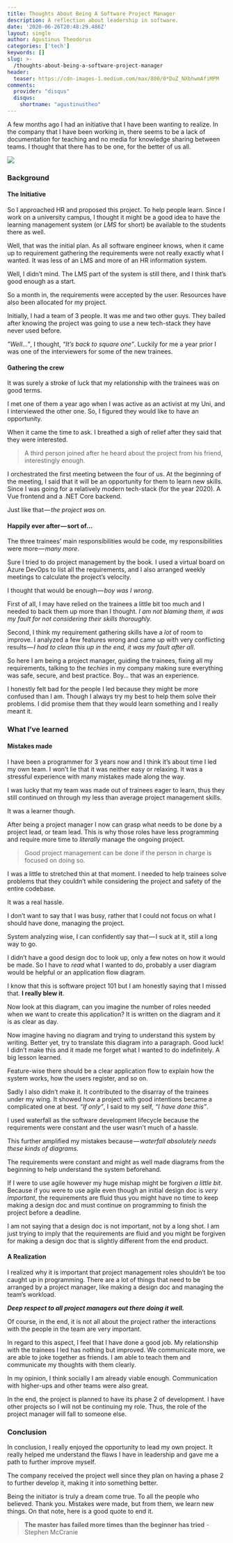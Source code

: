 ```yaml
---
title: Thoughts About Being A Software Project Manager
description: A reflection about leadership in software.
date: '2020-06-26T20:48:29.486Z'
layout: single
author: Agustinus Theodorus
categories: ['tech']
keywords: []
slug: >-
  /thoughts-about-being-a-software-project-manager
header:
  teaser: https://cdn-images-1.medium.com/max/800/0*DuZ_NXbhwmAfiMPM
comments:
  provider: "disqus"
  disqus:
    shortname: "agustinustheo"
---
```


A few months ago I had an initiative that I have been wanting to realize. In the company that I have been working in, there seems to be a lack of documentation for teaching and no media for knowledge sharing between teams. I thought that there has to be one, for the better of us all.

![](https://cdn-images-1.medium.com/max/800/0*hDkrdgngAzgKZn0T)

### Background

#### The Initiative

So I approached HR and proposed this project. To help people learn. Since I work on a university campus, I thought it might be a good idea to have the learning management system (or _LMS_ for short) be available to the students there as well.

Well, that was the initial plan. As all software engineer knows, when it came up to requirement gathering the requirements were not really exactly what I wanted. It was less of an LMS and more of an HR information system.

Well, I didn’t mind. The LMS part of the system is still there, and I think that’s good enough as a start.

So a month in, the requirements were accepted by the user. Resources have also been allocated for my project.

Initially, I had a team of 3 people. It was me and two other guys. They bailed after knowing the project was going to use a new tech-stack they have never used before.

_”Well…”_, I thought, _“It’s back to square one”_. Luckily for me a year prior I was one of the interviewers for some of the new trainees.

#### Gathering the crew

It was surely a stroke of luck that my relationship with the trainees was on good terms.

I met one of them a year ago when I was active as an activist at my Uni, and I interviewed the other one. So, I figured they would like to have an opportunity.

When it came the time to ask. I breathed a sigh of relief after they said that they were interested.

> A third person joined after he heard about the project from his friend, interestingly enough.

I orchestrated the first meeting between the four of us. At the beginning of the meeting, I said that it will be an opportunity for them to learn new skills. Since I was going for a relatively modern tech-stack (for the year 2020). A Vue frontend and a .NET Core backend.

Just like that — _the project was on_.

#### Happily ever after — sort of…

The three trainees’ main responsibilities would be code, my responsibilities were more — _many more_.

Sure I tried to do project management by the book. I used a virtual board on Azure DevOps to list all the requirements, and I also arranged weekly meetings to calculate the project’s velocity.

I thought that would be enough — _boy was I wrong_.

First of all, I may have relied on the trainees a little bit too much and I needed to back them up more than I thought. _I am not blaming them, it was my fault for not considering their skills thoroughly._

Second, I think my requirement gathering skills have a _lot_ of room to improve. I analyzed a few features wrong and came up with very conflicting results — _I had to clean this up in the end, it was my fault after all_.

So here I am being a project manager, guiding the trainees, fixing all my requirements, talking to the _techies_ in my company making sure everything was safe, secure, and best practice. Boy… that was an experience.

I honestly felt bad for the people I led because they might be more confused than I am. Though I always try my best to help them solve their problems. I did promise them that they would learn something and I really meant it.

### What I’ve learned

#### Mistakes made

I have been a programmer for 3 years now and I think it’s about time I led my own team. I won’t lie that it was neither easy or relaxing. It was a stressful experience with many mistakes made along the way.

I was lucky that my team was made out of trainees eager to learn, thus they still continued on through my less than average project management skills.

It was a learner though.

After being a project manager I now can grasp what needs to be done by a project lead, or team lead. This is why those roles have less programming and require more time to _literally_ manage the ongoing project.

> Good project management can be done if the person in charge is focused on doing so.

I was a little to stretched thin at that moment. I needed to help trainees solve problems that they couldn’t while considering the project and safety of the entire codebase.

It was a real hassle.

I don’t want to say that I was busy, rather that I could not focus on what I should have done, managing the project.

System analyzing wise, I can confidently say that — I suck at it, still a long way to go.

I didn’t have a good design doc to look up, only a few notes on how it would be made. So I have to _read_ what I wanted to do, probably a user diagram would be helpful or an application flow diagram.

I know that this is software project 101 but I am honestly saying that I missed that. **I really blew it**.

Now look at this diagram, can you imagine the number of roles needed when we want to create this application? It is written on the diagram and it is as clear as day.

Now imagine having no diagram and trying to understand this system by writing. Better yet, try to translate this diagram into a paragraph. Good luck! I didn’t make this and it made me forget what I wanted to do indefinitely. A big lesson learned.

Feature-wise there should be a clear application flow to explain how the system works, how the users register, and so on.

Sadly I also didn’t make it. It contributed to the disarray of the trainees under my wing. It showed how a project with good intentions became a complicated one at best. _“If only”_, I said to my self, _“I have done this”_.

I used waterfall as the software development lifecycle because the requirements were constant and the user wasn’t much of a hassle.

This further amplified my mistakes because — _waterfall absolutely needs these kinds of diagrams._

The requirements were constant and might as well made diagrams from the beginning to help understand the system beforehand.

If I were to use agile however my huge mishap might be forgiven _a little bit_. Because if you were to use agile even though an initial design doc is _very important_, the requirements are fluid thus you might have no time to keep making a design doc and must continue on programming to finish the project before a deadline.

I am not saying that a design doc is not important, not by a long shot. I am just trying to imply that the requirements are fluid and you might be forgiven for making a design doc that is slightly different from the end product.

#### A Realization

I realized why it is important that project management roles shouldn’t be too caught up in programming. There are a lot of things that need to be arranged by a project manager, like making a design doc and managing the team’s workload.

**_Deep respect to all project managers out there doing it well._**

Of course, in the end, it is not all about the project rather the interactions with the people in the team are very important.

In regard to this aspect, I feel that I have done a good job. My relationship with the trainees I led has nothing but improved. We communicate more, we are able to joke together as friends. I am able to teach them and communicate my thoughts with them clearly.

In my opinion, I think socially I am already viable enough. Communication with higher-ups and other teams were also great.

In the end, the project is planned to have its phase 2 of development. I have other projects so I will not be continuing my role. Thus, the role of the project manager will fall to someone else.

### Conclusion

In conclusion, I really enjoyed the opportunity to lead my own project. It really helped me understand the flaws I have in leadership and gave me a path to further improve myself.

The company received the project well since they plan on having a phase 2 to further develop it, making it into something better.

Being the initiator is truly a dream come true. To all the people who believed. Thank you. Mistakes were made, but from them, we learn new things. On that note, here is a good quote to end it.

> **The master has failed more times than the beginner has tried** \- Stephen McCranie